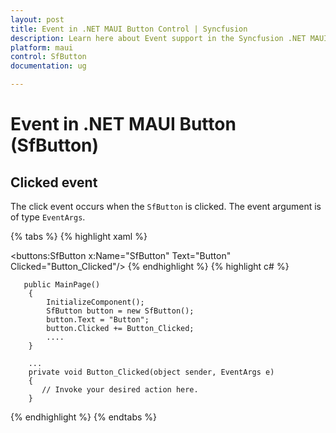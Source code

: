 ```yaml
---
layout: post
title: Event in .NET MAUI Button Control | Syncfusion
description: Learn here about Event support in the Syncfusion .NET MAUI Button (SfButton) control, its elements and more.
platform: maui
control: SfButton
documentation: ug 

---
```


# Event in .NET MAUI Button (SfButton)

## Clicked event

The click event occurs when the `SfButton` is clicked. The event argument is of type `EventArgs`.

{% tabs %}
{% highlight xaml %}

 <buttons:SfButton x:Name="SfButton" Text="Button" Clicked="Button_Clicked"/>
{% endhighlight %}
{% highlight c# %}

       public MainPage()
        {
            InitializeComponent();
            SfButton button = new SfButton();
            button.Text = "Button";
            button.Clicked += Button_Clicked;
            ....
        }

        ...
        private void Button_Clicked(object sender, EventArgs e)
        {
           // Invoke your desired action here.
        }

{% endhighlight %}
{% endtabs %}
